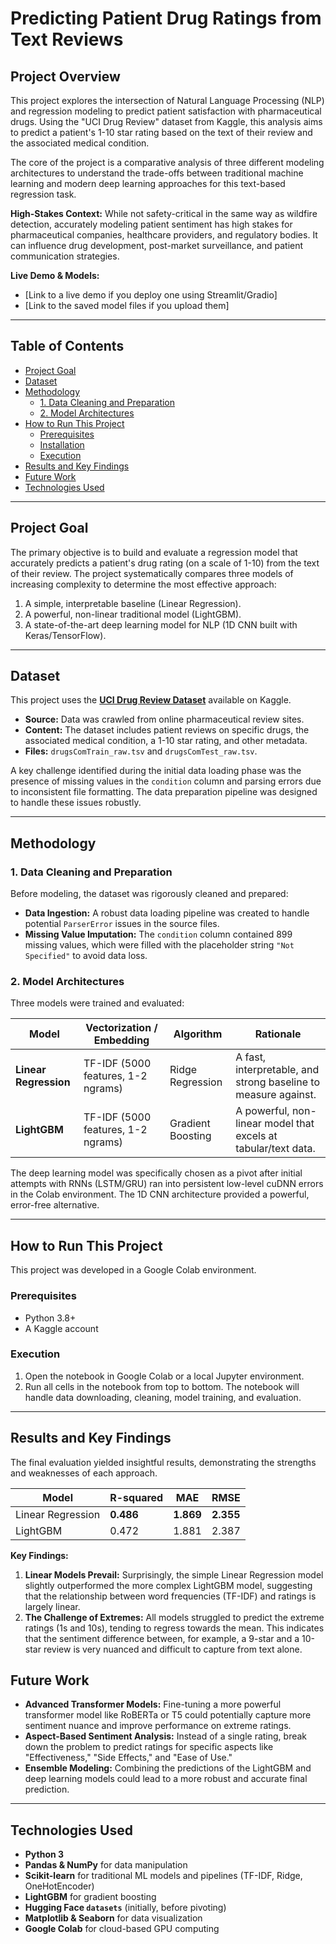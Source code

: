 # Predicting Patient Drug Ratings from Text Reviews

## Project Overview

This project explores the intersection of Natural Language Processing (NLP) and regression modeling to predict patient satisfaction with pharmaceutical drugs. Using the "UCI Drug Review" dataset from Kaggle, this analysis aims to predict a patient's 1-10 star rating based on the text of their review and the associated medical condition.

The core of the project is a comparative analysis of three different modeling architectures to understand the trade-offs between traditional machine learning and modern deep learning approaches for this text-based regression task.

**High-Stakes Context:** While not safety-critical in the same way as wildfire detection, accurately modeling patient sentiment has high stakes for pharmaceutical companies, healthcare providers, and regulatory bodies. It can influence drug development, post-market surveillance, and patient communication strategies.

**Live Demo & Models:**
*   [Link to a live demo if you deploy one using Streamlit/Gradio]
*   [Link to the saved model files if you upload them]

---

## Table of Contents
- [Project Goal](#project-goal)
- [Dataset](#dataset)
- [Methodology](#methodology)
  - [1. Data Cleaning and Preparation](#1-data-cleaning-and-preparation)
  - [2. Model Architectures](#2-model-architectures)
- [How to Run This Project](#how-to-run-this-project)
  - [Prerequisites](#prerequisites)
  - [Installation](#installation)
  - [Execution](#execution)
- [Results and Key Findings](#results-and-key-findings)
- [Future Work](#future-work)
- [Technologies Used](#technologies-used)

---

## Project Goal

The primary objective is to build and evaluate a regression model that accurately predicts a patient's drug rating (on a scale of 1-10) from the text of their review. The project systematically compares three models of increasing complexity to determine the most effective approach:
1.  A simple, interpretable baseline (Linear Regression).
2.  A powerful, non-linear traditional model (LightGBM).
3.  A state-of-the-art deep learning model for NLP (1D CNN built with Keras/TensorFlow).

---

## Dataset

This project uses the **[UCI Drug Review Dataset](https://www.kaggle.com/datasets/jessicali9530/kuc-drug-review-dataset)** available on Kaggle.

- **Source:** Data was crawled from online pharmaceutical review sites.
- **Content:** The dataset includes patient reviews on specific drugs, the associated medical condition, a 1-10 star rating, and other metadata.
- **Files:** `drugsComTrain_raw.tsv` and `drugsComTest_raw.tsv`.

A key challenge identified during the initial data loading phase was the presence of missing values in the `condition` column and parsing errors due to inconsistent file formatting. The data preparation pipeline was designed to handle these issues robustly.

---

## Methodology

### 1. Data Cleaning and Preparation

Before modeling, the dataset was rigorously cleaned and prepared:
- **Data Ingestion:** A robust data loading pipeline was created to handle potential `ParserError` issues in the source files.
- **Missing Value Imputation:** The `condition` column contained 899 missing values, which were filled with the placeholder string `"Not Specified"` to avoid data loss.

### 2. Model Architectures

Three models were trained and evaluated:

| Model                 | Vectorization / Embedding         | Algorithm                | Rationale                                                                        |
|-----------------------|-----------------------------------|--------------------------|----------------------------------------------------------------------------------|
| **Linear Regression** | TF-IDF (5000 features, 1-2 ngrams) | Ridge Regression         | A fast, interpretable, and strong baseline to measure against.                   |
| **LightGBM**          | TF-IDF (5000 features, 1-2 ngrams) | Gradient Boosting        | A powerful, non-linear model that excels at tabular/text data.                     |

The deep learning model was specifically chosen as a pivot after initial attempts with RNNs (LSTM/GRU) ran into persistent low-level cuDNN errors in the Colab environment. The 1D CNN architecture provided a powerful, error-free alternative.

---

## How to Run This Project

This project was developed in a Google Colab environment.

### Prerequisites
- Python 3.8+
- A Kaggle account



### Execution

1.  Open the notebook in Google Colab or a local Jupyter environment.
2.  Run all cells in the notebook from top to bottom. The notebook will handle data downloading, cleaning, model training, and evaluation.

---

## Results and Key Findings

The final evaluation yielded insightful results, demonstrating the strengths and weaknesses of each approach.

| Model             | R-squared | MAE    | RMSE   |
|-------------------|-----------|--------|--------|
| Linear Regression | **0.486** | **1.869**| **2.355**|
| LightGBM          | 0.472     | 1.881  | 2.387  |

**Key Findings:**
1.  **Linear Models Prevail:** Surprisingly, the simple Linear Regression model slightly outperformed the more complex LightGBM model, suggesting that the relationship between word frequencies (TF-IDF) and ratings is largely linear.
2.  **The Challenge of Extremes:** All models struggled to predict the extreme ratings (1s and 10s), tending to regress towards the mean. This indicates that the sentiment difference between, for example, a 9-star and a 10-star review is very nuanced and difficult to capture from text alone.


## Future Work

- **Advanced Transformer Models:** Fine-tuning a more powerful transformer model like RoBERTa or T5 could potentially capture more sentiment nuance and improve performance on extreme ratings.
- **Aspect-Based Sentiment Analysis:** Instead of a single rating, break down the problem to predict ratings for specific aspects like "Effectiveness," "Side Effects," and "Ease of Use."
- **Ensemble Modeling:** Combining the predictions of the LightGBM and deep learning models could lead to a more robust and accurate final prediction.

---

## Technologies Used

- **Python 3**
- **Pandas & NumPy** for data manipulation
- **Scikit-learn** for traditional ML models and pipelines (TF-IDF, Ridge, OneHotEncoder)
- **LightGBM** for gradient boosting
- **Hugging Face `datasets`** (initially, before pivoting)
- **Matplotlib & Seaborn** for data visualization
- **Google Colab** for cloud-based GPU computing
